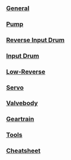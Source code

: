 ### [General](general.md)

### [Pump](pump.md)

### [Reverse Input Drum](reverse-input.md)

### [Input Drum](input-drum.md)

### [Low-Reverse](low-reverse.md)

### [Servo](servo.md)

### [Valvebody](valvebody.md)

### [Geartrain](gear-train.md)

### [Tools](tools.md)

### [Cheatsheet](cheatsheet.md)
